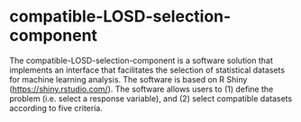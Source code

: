 # compatible-LOSD-selection-component
The compatible-LOSD-selection-component is a software solution that implements an interface that facilitates the selection of statistical datasets for machine learning analysis. The software is based on R Shiny (https://shiny.rstudio.com/). The software allows users to (1) define the problem (i.e. select a response variable), and (2) select compatible datasets according to five criteria.
